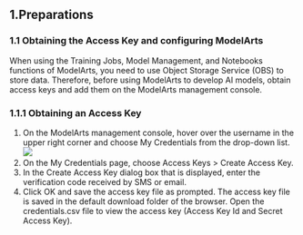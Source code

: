 ##  1.Preparations

### 1.1 Obtaining the Access Key and configuring ModelArts

When using the Training Jobs, Model Management, and Notebooks functions of ModelArts, you need to use Object Storage Service (OBS) to store data. Therefore, before using ModelArts to develop AI models, obtain access keys and add them on the ModelArts management console.

### 1.1.1 Obtaining an Access Key

1. On the ModelArts management console, hover over the username in the upper right corner and choose My Credentials from the drop-down list.
![](Images/credentials.png)
3. On the My Credentials page, choose Access Keys > Create Access Key.
4. In the Create Access Key dialog box that is displayed, enter the verification code received by SMS or email.
5. Click OK and save the access key file as prompted. The access key file is saved in the default download folder of the browser. Open the credentials.csv file to view the access key (Access Key Id and Secret Access Key).

